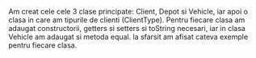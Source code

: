 Am creat cele cele 3 clase principate: Client, Depot si Vehicle, iar apoi o clasa in care am tipurile de clienti (ClientType). Pentru fiecare clasa am adaugat 
constructorii, getters si setters si toString necesari, iar in clasa Vehicle am adaugat si metoda equal. la sfarsit am afisat cateva exemple pentru fiecare clasa.
